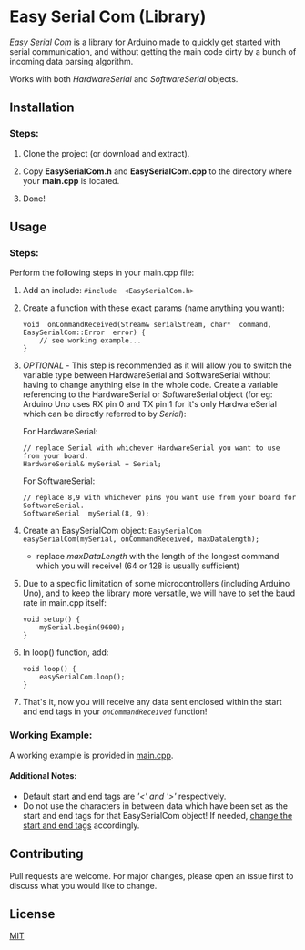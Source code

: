 # Easy Serial Com (Library)

*Easy Serial Com* is a library for Arduino made to quickly get started with serial communication, and without getting the main code dirty by a bunch of incoming data parsing algorithm.

Works with both *HardwareSerial* and *SoftwareSerial* objects.

## Installation

### Steps:

1. Clone the project (or download and extract).

2. Copy **EasySerialCom.h** and **EasySerialCom.cpp** to the directory where your **main.cpp** is located.

4. Done!

## Usage

### Steps:

Perform the following steps in your main.cpp file:

1. Add an include:
  ```#include  <EasySerialCom.h>```


2. Create a function with these exact params (name anything you want):
    ```
	void  onCommandReceived(Stream& serialStream, char*  command, EasySerialCom::Error  error) {
	    // see working example...
	}
    ```


3. *OPTIONAL* - This step is recommended as it will allow you to switch the variable type between HardwareSerial and SoftwareSerial without having to change anything else in the whole code.
Create a variable referencing to the HardwareSerial or SoftwareSerial object (for eg: Arduino Uno uses RX pin 0 and TX pin 1 for it's only HardwareSerial which can be directly referred to by *Serial*):

	For HardwareSerial:
    ```
	// replace Serial with whichever HardwareSerial you want to use from your board.
	HardwareSerial& mySerial = Serial;
    ```
	  For SoftwareSerial:
    ```
	// replace 8,9 with whichever pins you want use from your board for SoftwareSerial.
	SoftwareSerial  mySerial(8, 9);
    ```


4. Create an EasySerialCom object:
```EasySerialCom  easySerialCom(mySerial, onCommandReceived, maxDataLength);```
	- replace *maxDataLength* with the length of the longest command which you will receive! (64 or 128 is usually sufficient)

5. Due to a specific limitation of some microcontrollers (including Arduino Uno), and to keep the library more versatile, we will have to set the baud rate in main.cpp itself:
    ```
    void setup() {
        mySerial.begin(9600);
    }
    ```

7. In loop() function, add:
    ```
    void loop() {
        easySerialCom.loop();
    }
    ```

8. That's it, now you will receive any data sent enclosed within the start and end tags in your *`onCommandReceived`* function!

### Working Example:

A working example is provided in [main.cpp](https://github.com/Hanzyusuf/arduino_easy_serial_com/blob/master/src/main.cpp).

#### Additional Notes:
- Default start and end tags are *'<' and '>'* respectively.
- Do not use the characters in between data which have been set as the start and end tags for that EasySerialCom object! If needed, [change the start and end tags](https://github.com/Hanzyusuf/arduino_easy_serial_com/blob/3be32be43df4a3c1134d2ce2ae9de4fd7b710593/src/main.cpp#L34-L38) accordingly.

## Contributing
Pull requests are welcome. For major changes, please open an issue first to discuss what you would like to change.

## License
[MIT](https://choosealicense.com/licenses/mit/)
